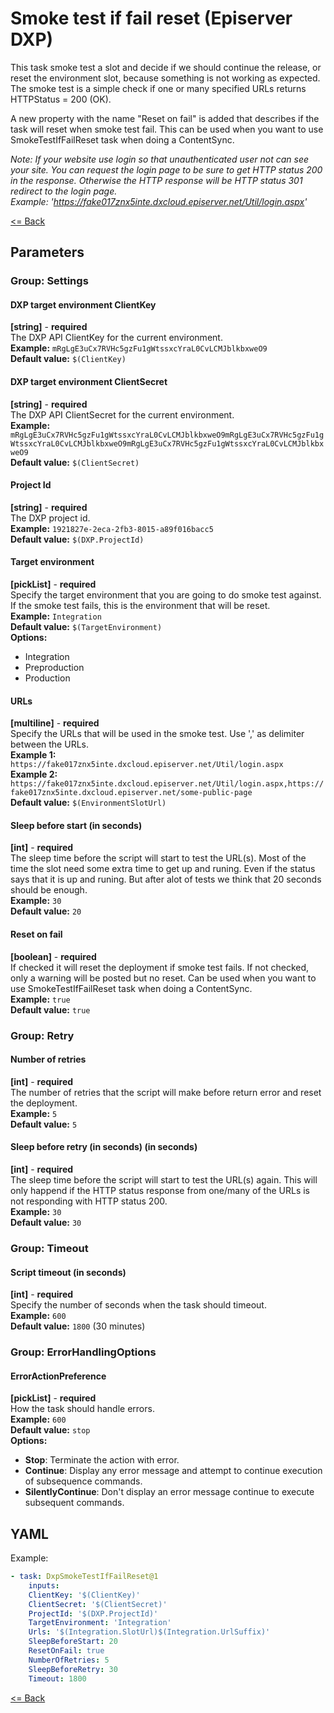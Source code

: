 # Smoke test if fail reset (Episerver DXP)
This task smoke test a slot and decide if we should continue the release, or reset the environment slot, because something is not working as expected. The smoke test is a simple check if one or many specified URLs returns HTTPStatus = 200 (OK).  

A new property with the name "Reset on fail" is added that describes if the task will reset when smoke test fail. This can be used when you want to use SmokeTestIfFailReset task when doing a ContentSync.  

*Note: If your website use login so that unauthenticated user not can see your site. You can request the login page to be sure to get HTTP status 200 in the response. Otherwise the HTTP response will be HTTP status 301 redirect to the login page.  
Example: 'https://fake017znx5inte.dxcloud.episerver.net/Util/login.aspx'*

[<= Back](../README.md)

## Parameters
### Group: Settings
#### DXP target environment ClientKey
**[string]** - **required**  
The DXP API ClientKey for the current environment.  
**Example:** `mRgLgE3uCx7RVHc5gzFu1gWtssxcYraL0CvLCMJblkbxweO9`  
**Default value:** `$(ClientKey)`

#### DXP target environment ClientSecret
**[string]** - **required**  
The DXP API ClientSecret for the current environment.  
**Example:** `mRgLgE3uCx7RVHc5gzFu1gWtssxcYraL0CvLCMJblkbxweO9mRgLgE3uCx7RVHc5gzFu1gWtssxcYraL0CvLCMJblkbxweO9mRgLgE3uCx7RVHc5gzFu1gWtssxcYraL0CvLCMJblkbxweO9`  
**Default value:** `$(ClientSecret)`

#### Project Id
**[string]** - **required**  
The DXP project id.  
**Example:** `1921827e-2eca-2fb3-8015-a89f016bacc5`  
**Default value:** `$(DXP.ProjectId)`

#### Target environment
**[pickList]** - **required**  
Specify the target environment that you are going to do smoke test against. If the smoke test fails, this is the environment that will be reset.  
**Example:** `Integration`  
**Default value:** `$(TargetEnvironment)`  
**Options:**  
- Integration
- Preproduction
- Production

#### URLs
**[multiline]** - **required**  
Specify the URLs that will be used in the smoke test. Use ',' as delimiter between the URLs.   
**Example 1:** `https://fake017znx5inte.dxcloud.episerver.net/Util/login.aspx`  
**Example 2:** `https://fake017znx5inte.dxcloud.episerver.net/Util/login.aspx,https://fake017znx5inte.dxcloud.episerver.net/some-public-page`  
**Default value:** `$(EnvironmentSlotUrl)`  

#### Sleep before start (in seconds)
**[int]** - **required**  
The sleep time before the script will start to test the URL(s). Most of the time the slot need some extra time to get up and runing. Even if the status says that it is up and runing. But after alot of tests we think that 20 seconds should be enough.  
**Example:** `30`  
**Default value:** `20`

#### Reset on fail
**[boolean]** - **required**  
If checked it will reset the deployment if smoke test fails. If not checked, only a warning will be posted but no reset. Can be used when you want to use SmokeTestIfFailReset task when doing a ContentSync.  
**Example:** `true`  
**Default value:** `true`

### Group: Retry
#### Number of retries
**[int]** - **required**  
The number of retries that the script will make before return error and reset the deployment.  
**Example:** `5`  
**Default value:** `5`

#### Sleep before retry (in seconds) (in seconds)
**[int]** - **required**  
The sleep time before the script will start to test the URL(s) again. This will only happend if the HTTP status response from one/many of the URLs is not responding with HTTP status 200.  
**Example:** `30`  
**Default value:** `30`


### Group: Timeout
#### Script timeout (in seconds)
**[int]** - **required**  
Specify the number of seconds when the task should timeout.  
**Example:** `600`  
**Default value:** `1800` (30 minutes)

### Group: ErrorHandlingOptions
#### ErrorActionPreference
**[pickList]** - **required**  
How the task should handle errors.  
**Example:** `600`  
**Default value:** `stop`  
**Options:**  
- **Stop**: Terminate the action with error.
- **Continue**: Display any error message and attempt to continue execution of subsequence commands.
- **SilentlyContinue**: Don't display an error message continue to execute subsequent commands.

## YAML ##
Example:  
```yaml
- task: DxpSmokeTestIfFailReset@1
    inputs:
    ClientKey: '$(ClientKey)'
    ClientSecret: '$(ClientSecret)'
    ProjectId: '$(DXP.ProjectId)'
    TargetEnvironment: 'Integration'
    Urls: '$(Integration.SlotUrl)$(Integration.UrlSuffix)'
    SleepBeforeStart: 20
    ResetOnFail: true
    NumberOfRetries: 5
    SleepBeforeRetry: 30
    Timeout: 1800
```

[<= Back](../README.md)
